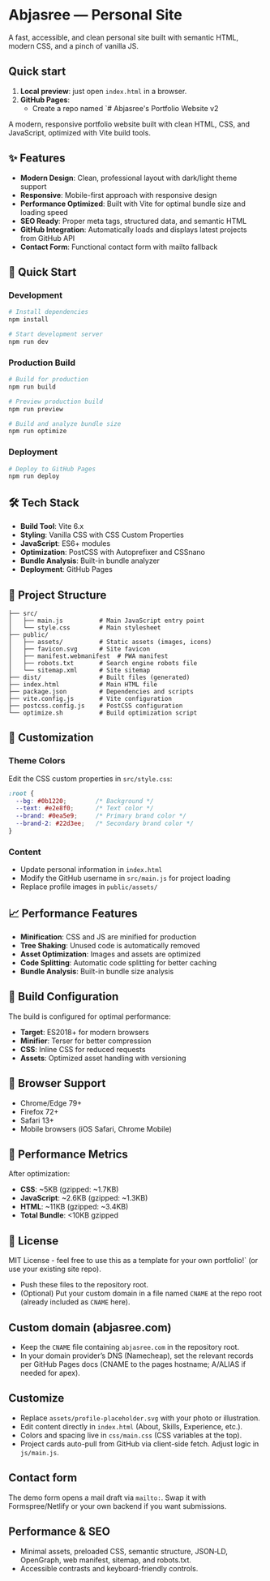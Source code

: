 # Abjasree — Personal Site

A fast, accessible, and clean personal site built with semantic HTML, modern CSS, and a pinch of vanilla JS.

## Quick start

1. **Local preview**: just open `index.html` in a browser.
2. **GitHub Pages**:
   - Create a repo named `# Abjasree's Portfolio Website v2

A modern, responsive portfolio website built with clean HTML, CSS, and JavaScript, optimized with Vite build tools.

## ✨ Features

- **Modern Design**: Clean, professional layout with dark/light theme support
- **Responsive**: Mobile-first approach with responsive design
- **Performance Optimized**: Built with Vite for optimal bundle size and loading speed
- **SEO Ready**: Proper meta tags, structured data, and semantic HTML
- **GitHub Integration**: Automatically loads and displays latest projects from GitHub API
- **Contact Form**: Functional contact form with mailto fallback

## 🚀 Quick Start

### Development

```bash
# Install dependencies
npm install

# Start development server
npm run dev
```

### Production Build

```bash
# Build for production
npm run build

# Preview production build
npm run preview

# Build and analyze bundle size
npm run optimize
```

### Deployment

```bash
# Deploy to GitHub Pages
npm run deploy
```

## 🛠 Tech Stack

- **Build Tool**: Vite 6.x
- **Styling**: Vanilla CSS with CSS Custom Properties
- **JavaScript**: ES6+ modules
- **Optimization**: PostCSS with Autoprefixer and CSSnano
- **Bundle Analysis**: Built-in bundle analyzer
- **Deployment**: GitHub Pages

## 📁 Project Structure

```
├── src/
│   ├── main.js          # Main JavaScript entry point
│   └── style.css        # Main stylesheet
├── public/
│   ├── assets/          # Static assets (images, icons)
│   ├── favicon.svg      # Site favicon
│   ├── manifest.webmanifest  # PWA manifest
│   ├── robots.txt       # Search engine robots file
│   └── sitemap.xml      # Site sitemap
├── dist/                # Built files (generated)
├── index.html           # Main HTML file
├── package.json         # Dependencies and scripts
├── vite.config.js       # Vite configuration
├── postcss.config.js    # PostCSS configuration
└── optimize.sh          # Build optimization script
```

## 🎨 Customization

### Theme Colors

Edit the CSS custom properties in `src/style.css`:

```css
:root {
  --bg: #0b1220;        /* Background */
  --text: #e2e8f0;      /* Text color */
  --brand: #0ea5e9;     /* Primary brand color */
  --brand-2: #22d3ee;   /* Secondary brand color */
}
```

### Content

- Update personal information in `index.html`
- Modify the GitHub username in `src/main.js` for project loading
- Replace profile images in `public/assets/`

## 📈 Performance Features

- **Minification**: CSS and JS are minified for production
- **Tree Shaking**: Unused code is automatically removed
- **Asset Optimization**: Images and assets are optimized
- **Code Splitting**: Automatic code splitting for better caching
- **Bundle Analysis**: Built-in bundle size analysis

## 🔧 Build Configuration

The build is configured for optimal performance:

- **Target**: ES2018+ for modern browsers
- **Minifier**: Terser for better compression
- **CSS**: Inline CSS for reduced requests
- **Assets**: Optimized asset handling with versioning

## 📱 Browser Support

- Chrome/Edge 79+
- Firefox 72+
- Safari 13+
- Mobile browsers (iOS Safari, Chrome Mobile)

## 🚀 Performance Metrics

After optimization:
- **CSS**: ~5KB (gzipped: ~1.7KB)
- **JavaScript**: ~2.6KB (gzipped: ~1.3KB)
- **HTML**: ~11KB (gzipped: ~3.4KB)
- **Total Bundle**: <10KB gzipped

## 📝 License

MIT License - feel free to use this as a template for your own portfolio!` (or use your existing site repo).
   - Push these files to the repository root.
   - (Optional) Put your custom domain in a file named `CNAME` at the repo root (already included as `CNAME` here).

## Custom domain (abjasree.com)

- Keep the `CNAME` file containing `abjasree.com` in the repository root.
- In your domain provider’s DNS (Namecheap), set the relevant records per GitHub Pages docs (CNAME to the pages hostname; A/ALIAS if needed for apex).

## Customize

- Replace `assets/profile-placeholder.svg` with your photo or illustration.
- Edit content directly in `index.html` (About, Skills, Experience, etc.).
- Colors and spacing live in `css/main.css` (CSS variables at the top).
- Project cards auto-pull from GitHub via client-side fetch. Adjust logic in `js/main.js`.

## Contact form

The demo form opens a mail draft via `mailto:`. Swap it with Formspree/Netlify or your own backend if you want submissions.

## Performance & SEO

- Minimal assets, preloaded CSS, semantic structure, JSON‑LD, OpenGraph, web manifest, sitemap, and robots.txt.
- Accessible contrasts and keyboard-friendly controls.
